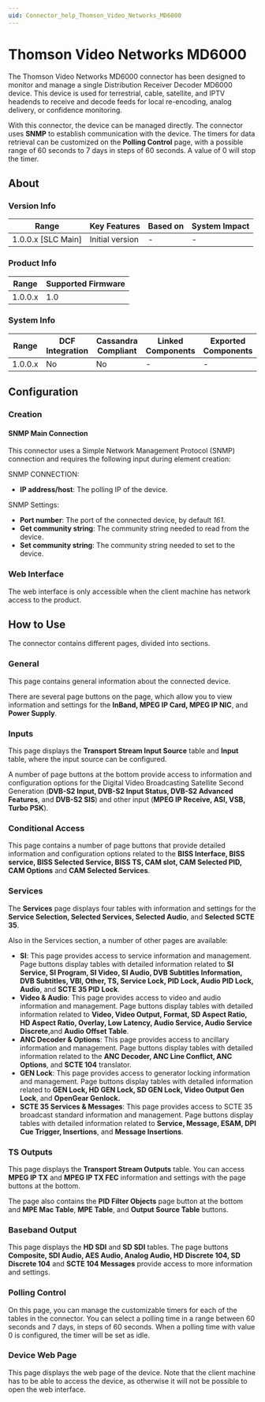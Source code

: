 ```yaml
---
uid: Connector_help_Thomson_Video_Networks_MD6000
---
```


# Thomson Video Networks MD6000

The Thomson Video Networks MD6000 connector has been designed to monitor and manage a single Distribution Receiver Decoder MD6000 device. This device is used for terrestrial, cable, satellite, and IPTV headends to receive and decode feeds for local re-encoding, analog delivery, or confidence monitoring.

With this connector, the device can be managed directly. The connector uses **SNMP** to establish communication with the device. The timers for data retrieval can be customized on the **Polling Control** page, with a possible range of 60 seconds to 7 days in steps of 60 seconds. A value of 0 will stop the timer.

## About

### Version Info

| **Range**            | **Key Features** | **Based on** | **System Impact** |
|----------------------|------------------|--------------|-------------------|
| 1.0.0.x \[SLC Main\] | Initial version  | \-           | \-                |

### Product Info

| **Range** | **Supported Firmware** |
|-----------|------------------------|
| 1.0.0.x   | 1.0                    |

### System Info

| **Range** | **DCF Integration** | **Cassandra Compliant** | **Linked Components** | **Exported Components** |
|-----------|---------------------|-------------------------|-----------------------|-------------------------|
| 1.0.0.x   | No                  | No                      | \-                    | \-                      |

## Configuration

### Creation

#### SNMP Main Connection

This connector uses a Simple Network Management Protocol (SNMP) connection and requires the following input during element creation:

SNMP CONNECTION:

- **IP address/host**: The polling IP of the device.

SNMP Settings:

- **Port number**: The port of the connected device, by default *161*.
- **Get community string**: The community string needed to read from the device.
- **Set community string**: The community string needed to set to the device.

### Web Interface

The web interface is only accessible when the client machine has network access to the product.

## How to Use

The connector contains different pages, divided into sections.

### General

This page contains general information about the connected device.

There are several page buttons on the page, which allow you to view information and settings for the **InBand, MPEG IP Card, MPEG IP NIC**, and **Power Supply**.

### Inputs

This page displays the **Transport Stream Input Source** table and **Input** table, where the input source can be configured.

A number of page buttons at the bottom provide access to information and configuration options for the Digital Video Broadcasting Satellite Second Generation (**DVB-S2 Input, DVB-S2 Input Status, DVB-S2 Advanced Features**, and **DVB-S2 SIS**) and other input (**MPEG IP Receive, ASI, VSB, Turbo PSK**).

### Conditional Access

This page contains a number of page buttons that provide detailed information and configuration options related to the **BISS Interface, BISS service, BISS Selected Service, BISS TS, CAM slot, CAM Selected PID, CAM Options** and **CAM Selected Services**.

### Services

The **Services** page displays four tables with information and settings for the **Service Selection, Selected Services, Selected Audio**, and **Selected SCTE 35**.

Also in the Services section, a number of other pages are available:

- **SI**: This page provides access to service information and management. Page buttons display tables with detailed information related to **SI Service, SI Program, SI Video, SI Audio, DVB Subtitles Information, DVB Subtitles, VBI, Other, TS, Service Lock, PID Lock, Audio PID Lock, Audio**, and **SCTE 35 PID Lock**.
- **Video & Audio**: This page provides access to video and audio information and management. Page buttons display tables with detailed information related to **Video, Video Output, Format, SD Aspect Ratio, HD Aspect Ratio, Overlay, Low Latency, Audio Service, Audio Service Discrete**,and **Audio Offset Table**.
- **ANC Decoder & Options**: This page provides access to ancillary information and management. Page buttons display tables with detailed information related to the **ANC Decoder, ANC Line Conflict, ANC Options**, and **SCTE 104** translator.
- **GEN Lock**: This page provides access to generator locking information and management. Page buttons display tables with detailed information related to **GEN Lock, HD GEN Lock, SD GEN Lock, Video Output Gen Lock**, and **OpenGear Genlock.**
- **SCTE 35 Services & Messages**: This page provides access to SCTE 35 broadcast standard information and management. Page buttons display tables with detailed information related to **Service, Message, ESAM, DPI Cue Trigger, Insertions**, and **Message Insertions**.

### TS Outputs

This page displays the **Transport Stream Outputs** table. You can access **MPEG IP TX** and **MPEG IP TX FEC** information and settings with the page buttons at the bottom.

The page also contains the **PID Filter Objects** page button at the bottom and **MPE Mac Table**, **MPE Table**, and **Output Source Table** buttons.

### Baseband Output

This page displays the **HD SDI** and **SD SDI** tables. The page buttons **Composite, SDI Audio, AES Audio, Analog Audio, HD Discrete 104, SD Discrete 104** and **SCTE 104 Messages** provide access to more information and settings.

### Polling Control

On this page, you can manage the customizable timers for each of the tables in the connector. You can select a polling time in a range between 60 seconds and 7 days, in steps of 60 seconds. When a polling time with value 0 is configured, the timer will be set as idle.

### Device Web Page

This page displays the web page of the device. Note that the client machine has to be able to access the device, as otherwise it will not be possible to open the web interface.
